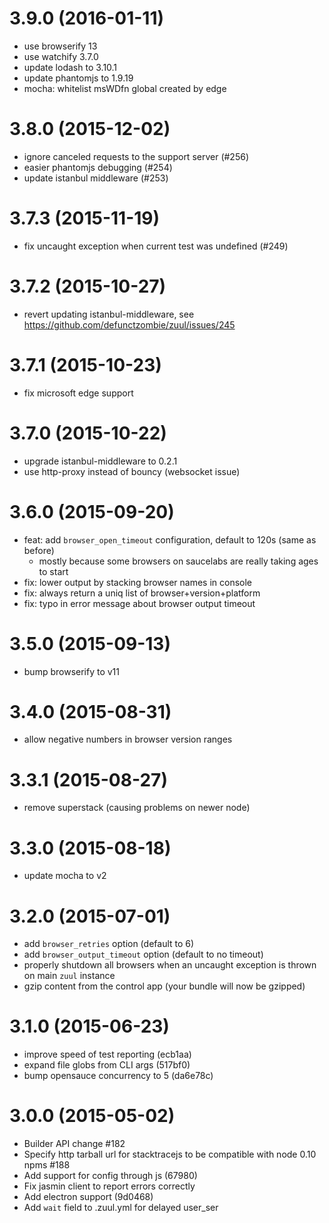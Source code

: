 # 3.9.0 (2016-01-11)

* use browserify 13
* use watchify 3.7.0
* update lodash to 3.10.1
* update phantomjs to 1.9.19
* mocha: whitelist msWDfn global created by edge

# 3.8.0 (2015-12-02)

* ignore canceled requests to the support server (#256)
* easier phantomjs debugging (#254) 
* update istanbul middleware (#253)

# 3.7.3 (2015-11-19)

* fix uncaught exception when current test was undefined (#249)

# 3.7.2 (2015-10-27)

* revert updating istanbul-middleware, see https://github.com/defunctzombie/zuul/issues/245

# 3.7.1 (2015-10-23)

* fix microsoft edge support

# 3.7.0 (2015-10-22)

* upgrade istanbul-middleware to 0.2.1
* use http-proxy instead of bouncy (websocket issue)

# 3.6.0 (2015-09-20)

* feat: add `browser_open_timeout` configuration, default to 120s (same as before)
  - mostly because some browsers on saucelabs are really taking ages to start
* fix: lower output by stacking browser names in console
* fix: always return a uniq list of browser+version+platform
* fix: typo in error message about browser output timeout

# 3.5.0 (2015-09-13)

* bump browserify to v11

# 3.4.0 (2015-08-31)

* allow negative numbers in browser version ranges

# 3.3.1 (2015-08-27)

* remove superstack (causing problems on newer node)

# 3.3.0 (2015-08-18)

* update mocha to v2

# 3.2.0 (2015-07-01)

* add `browser_retries` option (default to 6)
* add `browser_output_timeout` option (default to no timeout)
* properly shutdown all browsers when an uncaught exception is thrown on main `zuul` instance
* gzip content from the control app (your bundle will now be gzipped)

# 3.1.0 (2015-06-23)

* improve speed of test reporting (ecb1aa)
* expand file globs from CLI args (517bf0)
* bump opensauce concurrency to 5 (da6e78c)

# 3.0.0 (2015-05-02)

* Builder API change #182
* Specify http tarball url for stacktracejs to be compatible with node 0.10 npms #188
* Add support for config through js (67980)
* Fix jasmin client to report errors correctly
* Add electron support (9d0468)
* Add `wait` field to .zuul.yml for delayed user_ser